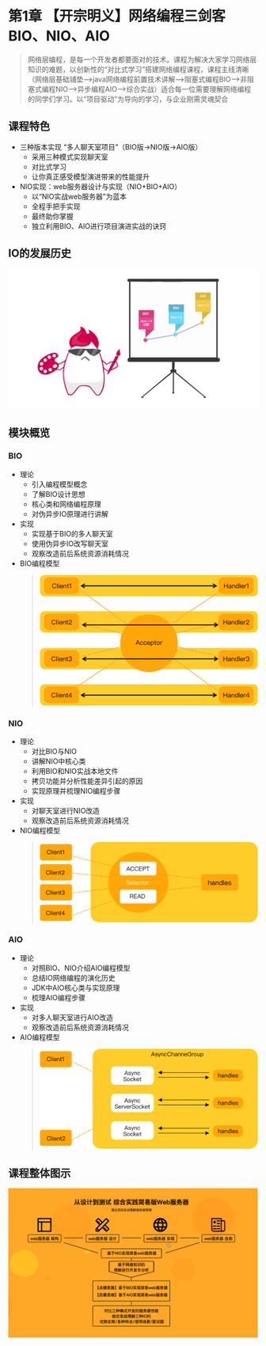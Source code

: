 # 第1章 【开宗明义】网络编程三剑客BIO、NIO、AIO

> 网络层编程，是每一个开发者都要面对的技术。课程为解决大家学习网络层知识的难题，以创新性的“对比式学习”搭建网络编程课程，课程主线清晰（网络层基础铺垫-->java网络编程前置技术讲解-->阻塞式编程BIO-->非阻塞式编程NIO-->异步编程AIO-->综合实战）适合每一位需要理解网络编程的同学们学习。以“项目驱动”为导向的学习，与企业刚需灵魂契合

## 课程特色

+ 三种版本实现 “多人聊天室项目”（BIO版->NIO版->AIO版）
  + 采用三种模式实现聊天室
  + 对比式学习
  + 让你真正感受模型演进带来的性能提升
+ NIO实现：web服务器设计与实现（NIO+BIO+AIO）
  + 以“NIO实战web服务器”为蓝本
  + 全程手把手实现
  + 最终助你掌握
  + 独立利用BIO、AIO进行项目演进实战的诀窍
  
## IO的发展历史

![IO的发展历史](IO的发展历史.jpg)

## 模块概览

### BIO

+ 理论
  + 引入编程模型概念
  + 了解BIO设计思想
  + 核心类和网络编程原理
  + 对伪异步IO原理进行讲解
+ 实现
  + 实现基于BIO的多人聊天室
  + 使用伪异步IO改写聊天室
  + 观察改造前后系统资源消耗情况
+ BIO编程模型
  > ![BIO编程模型](../images/BIO编程模型.png)

### NIO

+ 理论
  + 对比BIO与NIO
  + 讲解NIO中核心类
  + 利用BIO和NIO实战本地文件
  + 拷贝功能并分析性能差异引起的原因
  + 实现原理并梳理NIO编程步骤
+ 实现
  + 对聊天室进行NIO改造
  + 观察改造前后系统资源消耗情况
+ NIO编程模型
  > ![NIO编程模型](../images/NIO编程模型.png)

### AIO

+ 理论
  + 对照BIO、NIO介绍AIO编程模型
  + 总结IO网络编程的演化历史
  + JDK中AIO核心类与实现原理
  + 梳理AIO编程步骤
+ 实现
  + 对多人聊天室进行AIO改造
  + 观察改造前后系统资源消耗情况
+ AIO编程模型
  > ![AIO编程模型](../images/AIO编程模型.png)

## 课程整体图示

![课程整体图示](../images/课程整体图示.png)
